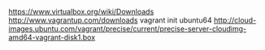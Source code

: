 https://www.virtualbox.org/wiki/Downloads
http://www.vagrantup.com/downloads
vagrant init ubuntu64 http://cloud-images.ubuntu.com/vagrant/precise/current/precise-server-cloudimg-amd64-vagrant-disk1.box
